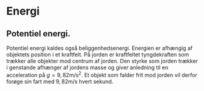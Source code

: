 # Energi
## Potentiel energi.
Potentiel energi kaldes også beliggenhedsenergi. Energien er afhængig af objektets position i et kraftfelt. På jorden er kraftfeltet tyngdekraften som trækker alle objekter mod centrum af jorden. Den styrke som jorden trækker i genstande afhænger af jordens masse og giver anledning til en acceleration på $g=9,82\text{m/s}^2$.
Et objekt som falder frit mod jorden vil derfor forøge sin fart med $9,82$m/s hvert sekund.
